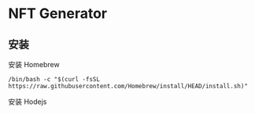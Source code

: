 # NFT Generator

## 安装

安装 Homebrew
```
/bin/bash -c "$(curl -fsSL https://raw.githubusercontent.com/Homebrew/install/HEAD/install.sh)"
```

安装 Hodejs
